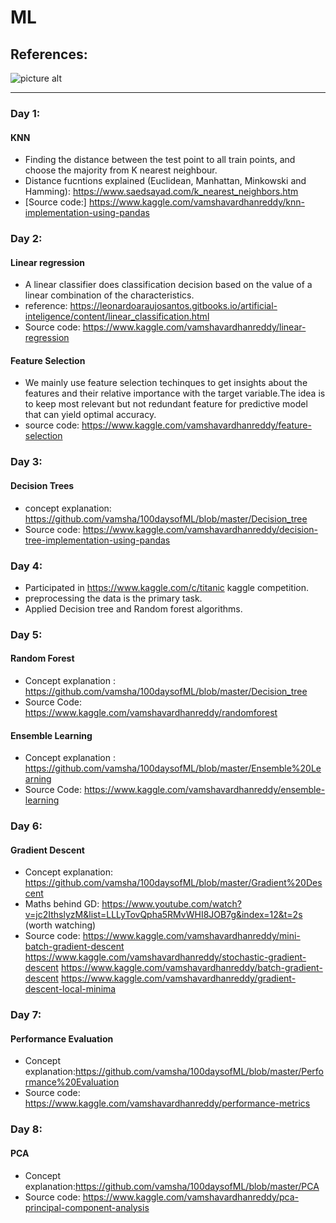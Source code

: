 # ML

## References: 
![picture alt](http://scikit-learn.org/stable/_static/ml_map.png)

----

### Day 1: 
#### KNN
* Finding the distance between the test point to all train points, and choose the majority from K nearest neighbour.
* Distance fucntions explained (Euclidean, Manhattan, Minkowski and Hamming): https://www.saedsayad.com/k_nearest_neighbors.htm
* [Source code:] https://www.kaggle.com/vamshavardhanreddy/knn-implementation-using-pandas
	
### Day 2: 
#### Linear regression
* A linear classifier does classification decision based on the value of a linear combination of the characteristics.
* reference: https://leonardoaraujosantos.gitbooks.io/artificial-inteligence/content/linear_classification.html
* Source code: https://www.kaggle.com/vamshavardhanreddy/linear-regression

#### Feature Selection
* We mainly use feature selection techinques to get insights about the features and their relative importance with the target variable.The idea is to keep most relevant but not redundant feature for predictive model that can yield optimal accuracy.
* source code: https://www.kaggle.com/vamshavardhanreddy/feature-selection	

### Day 3: 
#### Decision Trees
* concept explanation: https://github.com/vamsha/100daysofML/blob/master/Decision_tree
* Source code: https://www.kaggle.com/vamshavardhanreddy/decision-tree-implementation-using-pandas

### Day 4:
* Participated in https://www.kaggle.com/c/titanic kaggle competition.
* preprocessing the data is the primary task.
* Applied Decision tree and Random forest algorithms.

### Day 5:
#### Random Forest
* Concept explanation : https://github.com/vamsha/100daysofML/blob/master/Decision_tree
* Source Code: https://www.kaggle.com/vamshavardhanreddy/randomforest

#### Ensemble Learning
* Concept explanation : https://github.com/vamsha/100daysofML/blob/master/Ensemble%20Learning
* Source Code: https://www.kaggle.com/vamshavardhanreddy/ensemble-learning

### Day 6:
#### Gradient Descent
* Concept explanation: https://github.com/vamsha/100daysofML/blob/master/Gradient%20Descent
* Maths behind GD: https://www.youtube.com/watch?v=jc2IthslyzM&list=LLLyTovQpha5RMvWHI8JOB7g&index=12&t=2s (worth watching)
* Source code:
	https://www.kaggle.com/vamshavardhanreddy/mini-batch-gradient-descent
	https://www.kaggle.com/vamshavardhanreddy/stochastic-gradient-descent
	https://www.kaggle.com/vamshavardhanreddy/batch-gradient-descent
	https://www.kaggle.com/vamshavardhanreddy/gradient-descent-local-minima

### Day 7:
#### Performance Evaluation
* Concept explanation:https://github.com/vamsha/100daysofML/blob/master/Performance%20Evaluation
* Source code: https://www.kaggle.com/vamshavardhanreddy/performance-metrics

### Day 8:
#### PCA
* Concept explanation:https://github.com/vamsha/100daysofML/blob/master/PCA
* Source code: https://www.kaggle.com/vamshavardhanreddy/pca-principal-component-analysis


